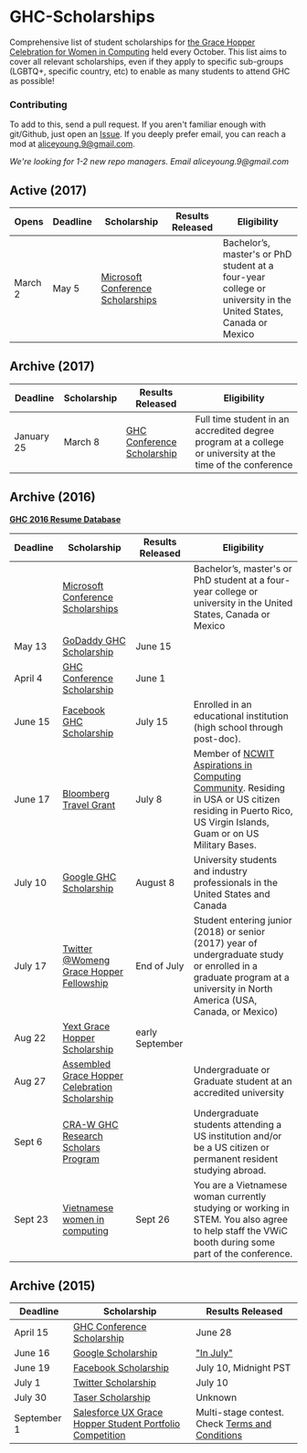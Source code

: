 # GHC-Scholarships

Comprehensive list of student scholarships for [the Grace Hopper Celebration for
Women in Computing](http://ghc.anitaborg.org/) held every October. This list aims
to cover all relevant scholarships, even if they apply to specific sub-groups
(LGBTQ+, specific country, etc) to enable as many students to attend GHC as
possible!

### Contributing

To add to this, send a pull request. If you aren't familiar enough with git/Github, just open an
[Issue](https://github.com/Ladies-Storm-Hackathons/GHC-Scholarships/issues). If you deeply prefer
email, you can reach a mod at aliceyoung.9@gmail.com.

_We're looking for 1-2 new repo managers. Email aliceyoung.9@gmail.com_

## Active (2017)
| Opens | Deadline | Scholarship | Results Released | Eligibility |
|-------|----------|-------------|------------------|-------------|
| March 2| May 5 | [Microsoft Conference Scholarships](https://careers.microsoft.com/students/scholarships) | | Bachelor’s, master's or PhD student at a four-year college or university in the United States, Canada or Mexico |

## Archive (2017)
| Deadline | Scholarship | Results Released | Eligibility |
|----------|-------------|------------------|-------------|
| January 25 | March 8 | [GHC Conference Scholarship](http://ghc.anitaborg.org/2017-student-academic/2017-scholarships/) | Full time student in an accredited degree program at a college or university at the time of the conference |

## Archive (2016)

**[GHC 2016 Resume Database](http://ghc.anitaborg.org/2016-attend/resume-database/)**

| Deadline | Scholarship | Results Released | Eligibility |
|----------|-------------|------------------|-------------|
| | [Microsoft Conference Scholarships](https://careers.microsoft.com/students/scholarships) | | Bachelor’s, master's or PhD student at a four-year college or university in the United States, Canada or Mexico |
| May 13 | [GoDaddy GHC Scholarship](https://app.jobvite.com/CompanyJobs/Careers.aspx?k=Job&j=oB3X2fwn) | June 15 | |
| April 4 | [GHC Conference Scholarship](http://ghc.anitaborg.org/2016-student-academic/scholarships/) | June 1 | |
| June 15 | [Facebook GHC Scholarship](https://www.facebook.com/careers/program/gracehopper2016/) | July 15 | Enrolled in an educational institution (high school through post-doc). |
| June 17 | [Bloomberg Travel Grant](https://www.aspirations.org/2016-bloomberg-travel-grant-grace-hopper-celebration-women-computing-official-rules) | July 8 | Member of [NCWIT Aspirations in Computing Community](https://www.aspirations.org/participate/college-students). Residing in USA or US citizen residing in Puerto Rico, US Virgin Islands, Guam or on US Military Bases. |
| July 10 | [Google GHC Scholarship](https://docs.google.com/forms/d/1IPr1Ju7dEt1UTzwbYn_xliDhYSmYXib4hkJ4k9KljXE/viewform) | August 8 | University students and industry professionals in the United States and Canada |
| July 17 | [Twitter @Womeng Grace Hopper Fellowship](https://twitterghcfellowship.splashthat.com/) | End of July | Student entering junior (2018) or senior (2017) year of undergraduate study or enrolled in a graduate program at a university in North America (USA, Canada, or Mexico) |
| Aug 22 | [Yext Grace Hopper Scholarship](https://boards.greenhouse.io/gracehopper/jobs/244663#.V6JMhfkrK02) | early September | |
| Aug 27 | [Assembled Grace Hopper Celebration Scholarship](http://bit.ly/assembled-ghc) | | Undergraduate or Graduate student at an accredited university |
| Sept 6 | [CRA-W GHC Research Scholars Program](http://cra.org/cra-w/scholarships-and-awards/scholarships/ghc-research-scholars/) | | Undergraduate students attending a US institution and/or be a US citizen or permanent resident studying abroad. |
| Sept 23 | [Vietnamese women in computing ](https://docs.google.com/forms/d/1gIx74Br-mxoFSEo-2pXJH7Zp4TapBmSn_xmAMJxDhW0/viewform?edit_requested=true) | Sept 26 |You are a Vietnamese woman currently studying or working in STEM. You also agree to help staff the VWiC booth during some part of the conference.  |


## Archive (2015)

| Deadline | Scholarship | Results Released |
|----------|-------------|------------------|
| April 15 | [GHC Conference Scholarship](http://anitaborg.org/awards-grants/ghc-scholarship-grants/) | June 28|
| June 16  | [Google Scholarship](https://docs.google.com/forms/d/1E2dG8AiUE4lDOl7nlfi2PFvacjDT5js_f_M_elyYDQw/viewform) | ["In July"](http://googleforstudents.blogspot.com/2015/05/applications-for-travel-grants-to-2015.html)
| June 19  | [Facebook Scholarship](https://www.facebook.com/careers/program/gracehopper2015/)| July 10, Midnight PST
| July 1   | [Twitter Scholarship](http://twitterghcfellowship.splashthat.com/)| July 10 |
| July 30  | [Taser Scholarship](http://femaleentrepreneurs.institute/events/grace-hopper-celebration-of-women-in-computing/) | Unknown |
| September 1 | [Salesforce UX Grace Hopper Student Portfolio Competition](http://gracehopper.salesforceux.com/) | Multi-stage contest. Check [Terms and Conditions](https://docs.google.com/document/d/1-eH7C2953M8U-yDxvMBFyKJMx_G_hQjnVUAnBgl183g/edit#)
